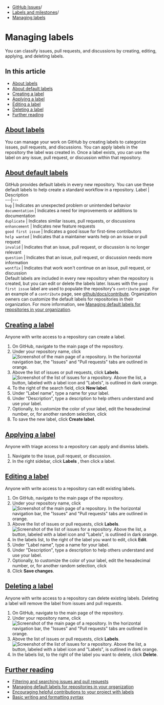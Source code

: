  * [GitHub Issues](https://docs.github.com/en/issues "GitHub Issues")/
  * [Labels and milestones](https://docs.github.com/en/issues/using-labels-and-milestones-to-track-work "Labels and milestones")/
  * [Managing labels](https://docs.github.com/en/issues/using-labels-and-milestones-to-track-work/managing-labels "Managing labels")


# Managing labels
You can classify issues, pull requests, and discussions by creating, editing, applying, and deleting labels.
## In this article
  * [About labels](https://docs.github.com/en/issues/using-labels-and-milestones-to-track-work/managing-labels#about-labels)
  * [About default labels](https://docs.github.com/en/issues/using-labels-and-milestones-to-track-work/managing-labels#about-default-labels)
  * [Creating a label](https://docs.github.com/en/issues/using-labels-and-milestones-to-track-work/managing-labels#creating-a-label)
  * [Applying a label](https://docs.github.com/en/issues/using-labels-and-milestones-to-track-work/managing-labels#applying-a-label)
  * [Editing a label](https://docs.github.com/en/issues/using-labels-and-milestones-to-track-work/managing-labels#editing-a-label)
  * [Deleting a label](https://docs.github.com/en/issues/using-labels-and-milestones-to-track-work/managing-labels#deleting-a-label)
  * [Further reading](https://docs.github.com/en/issues/using-labels-and-milestones-to-track-work/managing-labels#further-reading)


## [About labels](https://docs.github.com/en/issues/using-labels-and-milestones-to-track-work/managing-labels#about-labels)
You can manage your work on GitHub by creating labels to categorize issues, pull requests, and discussions. You can apply labels in the repository the label was created in. Once a label exists, you can use the label on any issue, pull request, or discussion within that repository.
## [About default labels](https://docs.github.com/en/issues/using-labels-and-milestones-to-track-work/managing-labels#about-default-labels)
GitHub provides default labels in every new repository. You can use these default labels to help create a standard workflow in a repository.
Label | Description  
---|---  
`bug` | Indicates an unexpected problem or unintended behavior  
`documentation` | Indicates a need for improvements or additions to documentation  
`duplicate` | Indicates similar issues, pull requests, or discussions  
`enhancement` | Indicates new feature requests  
`good first issue` | Indicates a good issue for first-time contributors  
`help wanted` | Indicates that a maintainer wants help on an issue or pull request  
`invalid` | Indicates that an issue, pull request, or discussion is no longer relevant  
`question` | Indicates that an issue, pull request, or discussion needs more information  
`wontfix` | Indicates that work won't continue on an issue, pull request, or discussion  
Default labels are included in every new repository when the repository is created, but you can edit or delete the labels later.
Issues with the `good first issue` label are used to populate the repository's `contribute` page. For an example of a `contribute` page, see [github/docs/contribute](https://github.com/github/docs/contribute).
Organization owners can customize the default labels for repositories in their organization. For more information, see [Managing default labels for repositories in your organization](https://docs.github.com/en/organizations/managing-organization-settings/managing-default-labels-for-repositories-in-your-organization).
## [Creating a label](https://docs.github.com/en/issues/using-labels-and-milestones-to-track-work/managing-labels#creating-a-label)
Anyone with write access to a repository can create a label.
  1. On GitHub, navigate to the main page of the repository.
  2. Under your repository name, click 
![Screenshot of the main page of a repository. In the horizontal navigation bar, the "Issues" and "Pull requests" tabs are outlined in orange.](https://docs.github.com/assets/cb-51787/images/help/repository/repo-settings-issues-pull-requests-global-nav-update.png)
  3. Above the list of issues or pull requests, click **Labels**.
![Screenshot of the list of issues for a repository. Above the list, a button, labeled with a label icon and "Labels", is outlined in dark orange.](https://docs.github.com/assets/cb-49625/images/help/issues/issues-labels-button.png)
  4. To the right of the search field, click **New label**.
  5. Under "Label name", type a name for your label.
  6. Under "Description", type a description to help others understand and use your label.
  7. Optionally, to customize the color of your label, edit the hexadecimal number, or, for another random selection, click 
  8. To save the new label, click **Create label**.


## [Applying a label](https://docs.github.com/en/issues/using-labels-and-milestones-to-track-work/managing-labels#applying-a-label)
Anyone with triage access to a repository can apply and dismiss labels.
  1. Navigate to the issue, pull request, or discussion.
  2. In the right sidebar, click **Labels** , then click a label.


## [Editing a label](https://docs.github.com/en/issues/using-labels-and-milestones-to-track-work/managing-labels#editing-a-label)
Anyone with write access to a repository can edit existing labels.
  1. On GitHub, navigate to the main page of the repository.
  2. Under your repository name, click 
![Screenshot of the main page of a repository. In the horizontal navigation bar, the "Issues" and "Pull requests" tabs are outlined in orange.](https://docs.github.com/assets/cb-51787/images/help/repository/repo-settings-issues-pull-requests-global-nav-update.png)
  3. Above the list of issues or pull requests, click **Labels**.
![Screenshot of the list of issues for a repository. Above the list, a button, labeled with a label icon and "Labels", is outlined in dark orange.](https://docs.github.com/assets/cb-49625/images/help/issues/issues-labels-button.png)
  4. In the labels list, to the right of the label you want to edit, click **Edit**.
  5. Under "Label name", type a name for your label.
  6. Under "Description", type a description to help others understand and use your label.
  7. Optionally, to customize the color of your label, edit the hexadecimal number, or, for another random selection, click 
  8. Click **Save changes**.


## [Deleting a label](https://docs.github.com/en/issues/using-labels-and-milestones-to-track-work/managing-labels#deleting-a-label)
Anyone with write access to a repository can delete existing labels.
Deleting a label will remove the label from issues and pull requests.
  1. On GitHub, navigate to the main page of the repository.
  2. Under your repository name, click 
![Screenshot of the main page of a repository. In the horizontal navigation bar, the "Issues" and "Pull requests" tabs are outlined in orange.](https://docs.github.com/assets/cb-51787/images/help/repository/repo-settings-issues-pull-requests-global-nav-update.png)
  3. Above the list of issues or pull requests, click **Labels**.
![Screenshot of the list of issues for a repository. Above the list, a button, labeled with a label icon and "Labels", is outlined in dark orange.](https://docs.github.com/assets/cb-49625/images/help/issues/issues-labels-button.png)
  4. In the labels list, to the right of the label you want to delete, click **Delete**.


## [Further reading](https://docs.github.com/en/issues/using-labels-and-milestones-to-track-work/managing-labels#further-reading)
  * [Filtering and searching issues and pull requests](https://docs.github.com/en/issues/tracking-your-work-with-issues/filtering-and-searching-issues-and-pull-requests)
  * [Managing default labels for repositories in your organization](https://docs.github.com/en/organizations/managing-organization-settings/managing-default-labels-for-repositories-in-your-organization)
  * [Encouraging helpful contributions to your project with labels](https://docs.github.com/en/communities/setting-up-your-project-for-healthy-contributions/encouraging-helpful-contributions-to-your-project-with-labels)
  * [Basic writing and formatting syntax](https://docs.github.com/en/get-started/writing-on-github/getting-started-with-writing-and-formatting-on-github/basic-writing-and-formatting-syntax#using-emoji)


